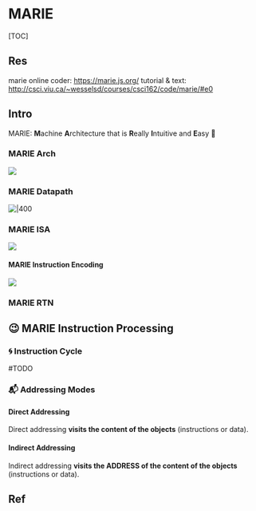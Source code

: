 # MARIE

[TOC]




## Res
marie online coder: https://marie.js.org/
tutorial & text: http://csci.viu.ca/~wesselsd/courses/csci162/code/marie/#e0


## Intro
MARIE:
**M**achine
**A**rchitecture that is 
**R**eally
**I**ntuitive and 
**E**asy
🥳


### MARIE Arch
![](../../../../../../Assets/Pics/Screenshot%202023-03-21%20at%201.55.06%20PM.png)

### MARIE Datapath
![|400](../../../../../../Assets/Pics/Screenshot%202023-03-21%20at%201.55.19%20PM.png)

### MARIE ISA
![](../../../../../../Assets/Pics/Screenshot%202023-03-21%20at%201.56.06%20PM.png)

#### MARIE Instruction Encoding
![](../../../../../../Assets/Pics/Screenshot%202023-03-21%20at%201.56.16%20PM.png)


### MARIE RTN



## 😉 MARIE Instruction Processing
### 🌀 Instruction Cycle
#TODO 


### 📬 Addressing Modes
#### Direct Addressing
Direct addressing **visits the content of the objects** (instructions or data).


#### Indirect Addressing
Indirect addressing **visits the ADDRESS of the content of the objects** (instructions or data).



## Ref




